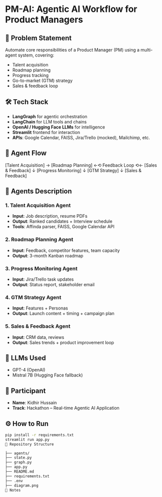 # PM-AI: Agentic AI Workflow for Product Managers

## 🤖 Problem Statement
Automate core responsibilities of a Product Manager (PM) using a multi-agent system, covering:
- Talent acquisition  
- Roadmap planning  
- Progress tracking  
- Go-to-market (GTM) strategy  
- Sales & feedback loop  

## 🛠️ Tech Stack
- **LangGraph** for agentic orchestration  
- **LangChain** for LLM tools and chains  
- **OpenAI / Hugging Face LLMs** for intelligence  
- **Streamlit** frontend for interaction  
- **APIs**: Google Calendar, FAISS, Jira/Trello (mocked), Mailchimp, etc.  

## 🧭 Agent Flow
[Talent Acquisition] → [Roadmap Planning] ←⟲ Feedback Loop ⟲← [Sales & Feedback]
↓
[Progress Monitoring]
↓
[GTM Strategy]
↓
[Sales & Feedback]


## 🧠 Agents Description

### 1. Talent Acquisition Agent
- **Input**: Job description, resume PDFs  
- **Output**: Ranked candidates + Interview schedule  
- **Tools**: Affinda parser, FAISS, Google Calendar API  

### 2. Roadmap Planning Agent
- **Input**: Feedback, competitor features, team capacity  
- **Output**: 3-month Kanban roadmap  

### 3. Progress Monitoring Agent
- **Input**: Jira/Trello task updates  
- **Output**: Status report, stakeholder email  

### 4. GTM Strategy Agent
- **Input**: Features + Personas  
- **Output**: Launch content + timing + campaign plan  

### 5. Sales & Feedback Agent
- **Input**: CRM data, reviews  
- **Output**: Sales trends + product improvement loop  

## 🧬 LLMs Used
- GPT-4 (OpenAI)  
- Mistral 7B (Hugging Face fallback)  

## 👤 Participant
- **Name**: Kidhir Hussain  
- **Track**: Hackathon – Real-time Agentic AI Application  

## ⚙️ How to Run
```bash
pip install -r requirements.txt
streamlit run app.py
📁 Repository Structure

├── agents/
├── state.py
├── graph.py
├── app.py
├── README.md
├── requirements.txt
├── .env
├── diagram.png
📝 Notes

